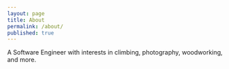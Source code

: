 ```yaml
---
layout: page
title: About
permalink: /about/
published: true
---
```


A Software Engineer with interests in climbing, photography, woodworking, and more.
